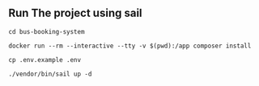 ## Run The project using sail

```
cd bus-booking-system

docker run --rm --interactive --tty -v $(pwd):/app composer install

cp .env.example .env

./vendor/bin/sail up -d
```
